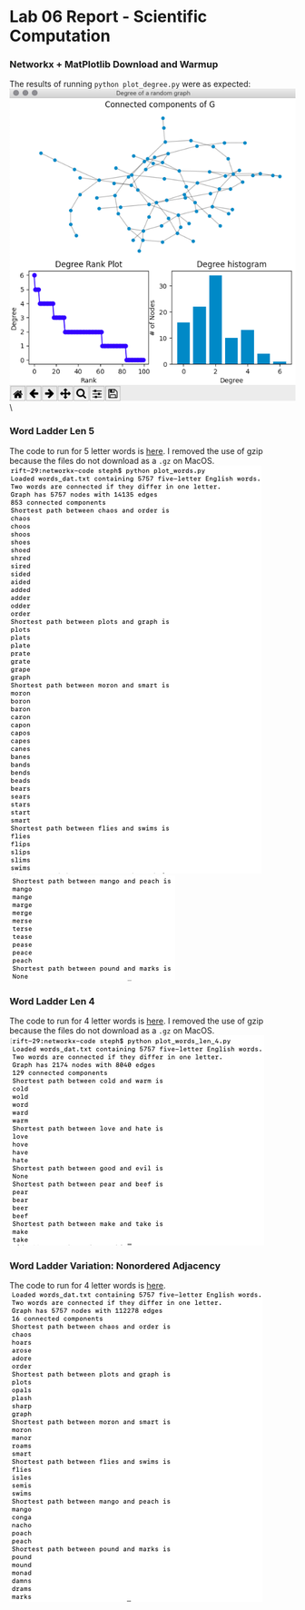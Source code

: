 # Lab 06 Report - Scientific Computation

### Networkx + MatPlotlib Download and Warmup
The results of running `python plot_degree.py` were as expected: ![](/labs/lab-06/images/warmup-plot.png) \

### Word Ladder Len 5
The code to run for 5 letter words is [here](https://github.com/listeph/oss-repo-template/tree/master/labs/lab-06/networkx-code/plot_words_len_5.py). I removed the use of gzip because the files do not download as a `.gz` on MacOS. \
![](/labs/lab-06/images/word-ladder-len-5-pt1.png)
![](/labs/lab-06/images/word-ladder-len-5-pt2.png)

### Word Ladder Len 4
The code to run for 4 letter words is [here](https://github.com/listeph/oss-repo-template/tree/master/labs/lab-06/networkx-code/plot_words_len_4.py).  I removed the use of gzip because the files do not download as a `.gz` on MacOS. \
![](/labs/lab-06/images/word-ladder-len-4.png)

### Word Ladder Variation: Nonordered Adjacency
The code to run for 4 letter words is [here](https://github.com/listeph/oss-repo-template/tree/master/labs/lab-06/networkx-code/plot_words_variation.py). \
![](/labs/lab-06/images/word-ladder-variation.png)